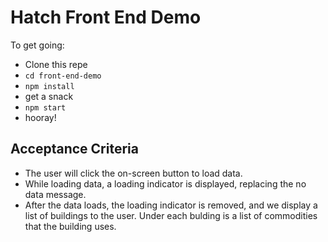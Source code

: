 # Hatch Front End Demo

To get going:

- Clone this repe
- `cd front-end-demo`
- `npm install`
- get a snack
- `npm start`
- hooray!

## Acceptance Criteria

- The user will click the on-screen button to load data.
- While loading data, a loading indicator is displayed, replacing the no data message.
- After the data loads, the loading indicator is removed, and we display a list of buildings to the user. Under each bulding is a list of commodities that the building uses.
